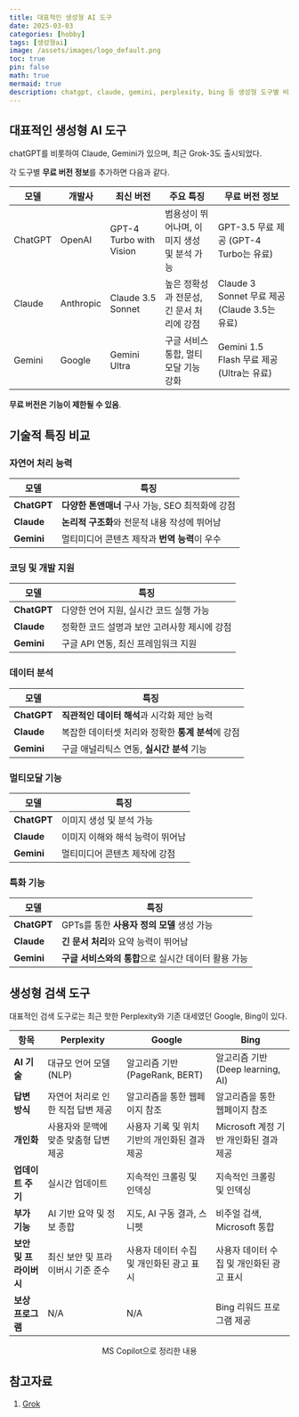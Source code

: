 ```yaml
---
title: 대표적인 생성형 AI 도구 
date: 2025-03-03 
categories: [hobby]
tags: [생성형ai]
image: /assets/images/logo_default.png
toc: true
pin: false
math: true
mermaid: true
description: chatgpt, claude, gemini, perplexity, bing 등 생성형 도구별 비교
---
```


## 대표적인 생성형 AI 도구

chatGPT를 비롯하여 Claude, Gemini가 있으며, 최근 Grok-3도 출시되었다.

각 도구별 **무료 버전 정보**를 추가하면 다음과 같다.  

| 모델  | 개발사  | 최신 버전  | 주요 특징  | 무료 버전 정보  |
|-------|--------|------------|-------------------------------------------------|------------------|
| ChatGPT  | OpenAI  | GPT-4 Turbo with Vision  | 범용성이 뛰어나며, 이미지 생성 및 분석 가능  | GPT-3.5 무료 제공 (GPT-4 Turbo는 유료)  |
| Claude  | Anthropic  | Claude 3.5 Sonnet  | 높은 정확성과 전문성, 긴 문서 처리에 강점  | Claude 3 Sonnet 무료 제공 (Claude 3.5는 유료)  |
| Gemini  | Google  | Gemini Ultra  | 구글 서비스 통합, 멀티모달 기능 강화  | Gemini 1.5 Flash 무료 제공 (Ultra는 유료)  |  

**무료 버전은 기능이 제한될 수 있음**.

## 기술적 특징 비교

### 자연어 처리 능력

| 모델 | 특징 |
|------|------|
| **ChatGPT** | **다양한 톤앤매너** 구사 가능, SEO 최적화에 강점 |
| **Claude** | **논리적 구조화**와 전문적 내용 작성에 뛰어남 |
| **Gemini** | 멀티미디어 콘텐츠 제작과 **번역 능력**이 우수 |

### 코딩 및 개발 지원

| 모델 | 특징 |
|------|------|
| **ChatGPT** | 다양한 언어 지원, 실시간 코드 실행 가능 |
| **Claude** | 정확한 코드 설명과 보안 고려사항 제시에 강점 |
| **Gemini** | 구글 API 연동, 최신 프레임워크 지원 |

### 데이터 분석

| 모델 | 특징 |
|------|------|
| **ChatGPT** | **직관적인 데이터 해석**과 시각화 제안 능력 |
| **Claude** | 복잡한 데이터셋 처리와 정확한 **통계 분석**에 강점 |
| **Gemini** | 구글 애널리틱스 연동, **실시간 분석** 기능 |

### 멀티모달 기능

| 모델 | 특징 |
|------|------|
| **ChatGPT** | 이미지 생성 및 분석 가능 |
| **Claude** | 이미지 이해와 해석 능력이 뛰어남 |
| **Gemini** | 멀티미디어 콘텐츠 제작에 강점 |

### 특화 기능

| 모델 | 특징 |
|------|------|
| **ChatGPT** | GPTs를 통한 **사용자 정의 모델** 생성 가능 |
| **Claude** | **긴 문서 처리**와 요약 능력이 뛰어남 |
| **Gemini** | **구글 서비스와의 통합**으로 실시간 데이터 활용 가능 |

## 생성형 검색 도구

대표적인 검색 도구로는 최근 핫한  Perplexity와 기존 대세였던 Google, Bing이 있다.  
  
| 항목                   | Perplexity                          | Google                                    | Bing                                      |
|----------------------|----------------------------------|------------------------------------------|-------------------------------------------|
| **AI 기술**            | 대규모 언어 모델 (NLP)               | 알고리즘 기반 (PageRank, BERT)               | 알고리즘 기반 (Deep learning, AI)            |
| **답변 방식**          | 자연어 처리로 인한 직접 답변 제공       | 알고리즘을 통한 웹페이지 참조                 | 알고리즘을 통한 웹페이지 참조                  |
| **개인화**            | 사용자와 문맥에 맞춘 맞춤형 답변 제공   | 사용자 기록 및 위치 기반의 개인화된 결과 제공     | Microsoft 계정 기반 개인화된 결과 제공           |
| **업데이트 주기**       | 실시간 업데이트                     | 지속적인 크롤링 및 인덱싱                       | 지속적인 크롤링 및 인덱싱                        |
| **부가 기능**          | AI 기반 요약 및 정보 종합             | 지도, AI 구동 결과, 스니펫                     | 비주얼 검색, Microsoft 통합                        |
| **보안 및 프라이버시**  | 최신 보안 및 프라이버시 기준 준수       | 사용자 데이터 수집 및 개인화된 광고 표시          | 사용자 데이터 수집 및 개인화된 광고 표시           |
| **보상 프로그램**      | N/A                                | N/A                                       | Bing 리워드 프로그램 제공                         |  

<div class="table-caption" align="center">MS Copilot으로 정리한 내용</div>


## 참고자료

1. [Grok](https://namu.wiki/w/Grok)
